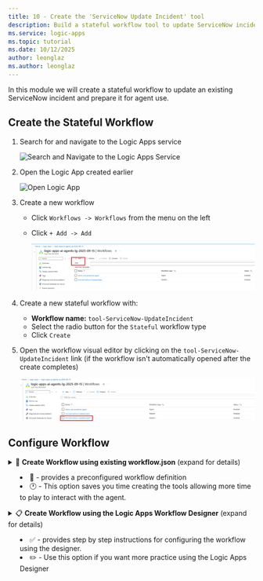 ```yaml
---
title: 10 - Create the 'ServiceNow Update Incident' tool
description: Build a stateful workflow tool to update ServiceNow incidents and enable agent work note recording.
ms.service: logic-apps
ms.topic: tutorial
ms.date: 10/12/2025
author: leonglaz
ms.author: leonglaz
---
```


In this module we will create a stateful workflow to update an existing ServiceNow incident and prepare it for agent use.


## Create the Stateful Workflow
1. Search for and navigate to the Logic Apps service

    ![Search and Navigate to the Logic Apps Service](./images/10_01_search_bar_logic_apps.png "search and navigate to logics apps")


1. Open the Logic App created earlier 

    ![Open Logic App](./images/10_02_logic_apps_list.png "open logic app")

1. Create a new workflow
    - Click `Workflows -> Workflows` from the menu on the left
    - Click `+ Add -> Add`

      ![Create New Workflow](./images/10_03_create_new_workflow.png "create new workflow")

1. Create a new stateful workflow with:
    
    - **Workflow name:** `tool-ServiceNow-UpdateIncident`
    - Select the radio button for the `Stateful` workflow type
    - Click `Create`

    

1. Open the workflow visual editor by clicking on the `tool-ServiceNow-UpdateIncident` link (if the workflow isn't automatically opened after the create completes)

    ![Open Workflow](./images/10_05_open_workflow.png "Open Workflow" )

## Configure Workflow 

<details>
<summary>🚀 <b>Create Workflow using existing workflow.json</b> (expand for details)

  - 📄 -  provides a preconfigured workflow definition
  - 🕐 - This option saves you time creating the tools allowing more time to play to interact with the agent.
</summary>

## Configure Worflow using existing workflow.json
1. Select the `Code` Option in the **Tools**

    ![Tools - Code](./images/10_01_01_tools_code_menu.png "tools code menu")

1. Paste the contents of the `workflow.json` file into the editor

 
    ```JSON
    {
        "definition": {
            "$schema": "https://schema.management.azure.com/providers/Microsoft.Logic/schemas/2016-06-01/workflowdefinition.json#",
            "contentVersion": "1.0.0.0",
            "actions": {
                "List_Records": {
                    "type": "ApiConnection",
                    "inputs": {
                        "host": {
                            "connection": {
                                "referenceName": "service-now"
                            }
                        },
                        "method": "get",
                        "path": "/api/now/v2/table/@{encodeURIComponent('incident')}",
                        "queries": {
                            "sysparm_display_value": false,
                            "sysparm_exclude_reference_link": true,
                            "sysparm_query": "number=@{triggerBody()?['TicketNumber']}"
                        }
                    },
                    "runAfter": {}
                },
                "Update_Record": {
                    "type": "ApiConnection",
                    "inputs": {
                        "host": {
                            "connection": {
                                "referenceName": "service-now"
                            }
                        },
                        "method": "put",
                        "body": {
                            "state": "2",
                            "work_notes": "@triggerBody()?['Notes']"
                        },
                        "path": "/api/now/v2/table/@{encodeURIComponent('incident')}/@{encodeURIComponent(first(body('List_Records')?['result'])['sys_id'])}",
                        "queries": {
                            "sysparm_display_value": false,
                            "sysparm_exclude_reference_link": true
                        }
                    },
                    "runAfter": {
                        "List_Records": [
                            "SUCCEEDED"
                        ]
                    }
                },
                "Response": {
                    "type": "Response",
                    "kind": "Http",
                    "inputs": {
                        "statusCode": 200,
                        "body": {
                            "status": "Ticket {@{triggerBody()?['TicketNumber']}} has been updated successfully"
                        }
                    },
                    "runAfter": {
                        "Update_Record": [
                            "SUCCEEDED"
                        ]
                    }
                }
            },
            "outputs": {},
            "triggers": {
                "When_an_HTTP_request_is_received": {
                    "type": "Request",
                    "kind": "Http",
                    "inputs": {
                        "schema": {
                            "type": "object",
                            "properties": {
                                "TicketNumber": {
                                    "type": "string"
                                },
                                "Notes": {
                                    "type": "string"
                                }
                            }
                        }
                    }
                }
            }
        },
        "kind": "Stateful"
    }
    ```


1. Click the `Save` button to save the changes to the workflow

    ![Save Changes](./images/10_01_02_save_code.png "save changes")

    The follwoing message will appear once the changes have been successfully saved:
    
    ![Save Success](./images/10_01_03_save_success_status.png "save success")

1. Click on the `Designer` option in the **Tools** menu to review the workflow using the designer.

    ![Review Workflow using Designer](./images/10_01_04_workflow_designer_review.png "review workflow using designer")
</details>

<details>
<summary>📋 <b>Create Workflow using the Logic Apps Workflow Designer</b>  (expand for details)
    
- ✅ - provides step by step instructions for configuring the workflow using the designer. 
- ✏️ - Use this option if you want more practice using the Logic Apps Designer 
</summary>

## Configure Workflow using designer
1. Configure the workflow trigger to accept an HTTP Request
    - Click on `Add Trigger`
    - Select the `Request` action located in the **Built-in tools** group

        ![Add Trigger - Request Action](./images/10_06_add_trigger_request_action.png "add trigger request action")
        
    - Select the `When a HTTP request is received`

        ![Select Action When a HTTP Request is Received](./images/10_07_add_action_when_a_http_request_is_received.png "select when a HTTP request is received")

1. Configure the `When a HTTP request is received` action:
    - **Request Body JSON Schema**
        ```JSON
       {
            "type": "object",
            "properties": {
                "TicketNumber": {
                    "type": "string"
                },
                "Notes": {
                    "type": "string"
                }
            }
       }
       ```

1. Look up the internal identifier for the **Incident** in ServiceNow

    - Add a new action. Click `+ Add an action`

        ![Add an action](./images/10_08_add_a_action.png "add a action")

    - Select the `ServiceNow - List Records` action

        ![Select Action ServiceNow List Records](./images/10_09_action_servicenow_list_records.png "servicenow list records")

1. Configure the List Records Activity as follows
    - Rename activity to `List Records - Get Ticket Details`
    - **Record Type:** `Incident`
    - **Advanced Parameters** (click `Show all`)
    - **Query:** `number=@{triggerBody()?['TicketNumber']}`

        (**note:** notice that the ServiceNow connection was automatically selected for the activity)

        ![ServiceNow List Activity Configuration](./images/10_10_servicenow_list_records_configuration.png "servicenow list records configuration")

1. Add the **Update Record** action to update the work notes on the incident in ServiceNow
    - Click on the `+` -> `Add an Action`
    - Search for `ServiceNow` Connector and select the `Update Record` Activity

        ![ServiceNow Update Activity](./images/10_11_search_action_sevicenow_update_activity.png "servicenow update activity")

1. Configure the **Update Record** action
    - **Record Type:** `Incident`
    - **System ID:** *(using the expression (fx) editor)* `first(body('List_Records_-_Get_Ticket_Details')?['result'])['sys_id']`
    - **State:** *(Advanced Parameter)* `2`
    - **Work Notes:** *(Advanced Parameter)* `@{triggerBody()?['Notes']}`

        ![ServiceNow Update Activity Config](./images/10_12_update_activity_config.png "servicenow update activity config")

1. Add the **Response** activity to return a status message to the calling process
    - Click on the `+` -> `Add an Action`
    - Search for and select the `Response` activity

      ![Search Activity Response](./images/10_11_search_activity_response.png "search activity response")

1. Configure the **Response** activity
    - **Body:** 
        ```
        {
            "status": "Ticket {@{triggerBody()?['TicketNumber']}} has been updated successfully"
        }
        ```
      ![Response Activity Config](./images/10_13_response_activity_config.png "response activity config")

1. Save your workflow

    ![Save Workflow](./images/10_14_save_workflow.png "save workflow")
</details>
